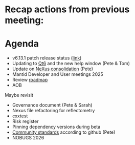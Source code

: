 # Recap actions from previous meeting:

# Agenda
- v6.13.1 patch release status ([link](https://github.com/mantidproject/mantid/milestone/125))
- Updating to [Qt6](https://github.com/mantidproject/mantid/issues/38415) and the new help window (Pete & Tom)
- Update on [NeXus consolidation](https://github.com/mantidproject/mantid/issues/38332) (Pete)
- Mantid Developer and User meetings 2025
- Review [roadmap](https://github.com/orgs/mantidproject/projects/47/views/1)
- AOB

Maybe revisit
- Governance document (Pete & Sarah)
- Nexus file refactoring for reflectometry
- cxxtest
- Risk register
- Pinning dependency versions during beta
- [Community standards](https://github.com/mantidproject/mantid/community) according to github (Pete)
- NOBUGS 2026
